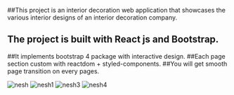 ##This project is an interior decoration web application that showcases the various interior designs of an interior decoration company. 
## The project is built with React js and Bootstrap.
##It implements bootstrap 4 package with interactive design. 
##Each page section custom with reactdom + styled-components. 
##You will get smooth page transition on every pages.

![nesh](https://user-images.githubusercontent.com/26815113/108005540-47f96a80-6ff9-11eb-8c9a-ff2a3507c13e.PNG)
![nesh1](https://user-images.githubusercontent.com/26815113/108005543-4a5bc480-6ff9-11eb-9da8-d14a6d8abdcc.PNG)
![nesh3](https://user-images.githubusercontent.com/26815113/108005548-4def4b80-6ff9-11eb-9c7f-aae82a1b8e1c.PNG)
![nesh4](https://user-images.githubusercontent.com/26815113/108005557-50ea3c00-6ff9-11eb-8744-2740a65e8641.PNG)

